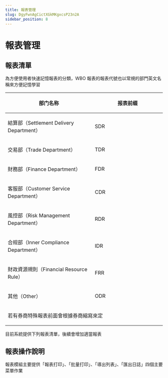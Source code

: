 ```yaml
---
title: 報表管理
slug: DgyFwnAgCictXGkMKgxcsP23n2A
sidebar_position: 8
---
```



# 報表管理

## 報表清單

為方便使用者快速記憶報表的分類，WBO 報表的報表代號也以常規的部門英文名稱來方便記憶學習

<table header_row="1">
<colgroup>
<col width="399"/>
<col width="359"/>
</colgroup>
<thead>
<tr>
<th><p><strong>部门名称</strong></p></th><th><p>报表前缀</p></th></tr>
</thead>
<tbody>
<tr>
<td><p>結算部（Settlement Delivery Department）</p></td><td><p>SDR</p></td></tr>
<tr>
<td><p>交易部（Trade Department）</p></td><td><p>TDR</p></td></tr>
<tr>
<td><p>財務部（Finance Department）</p></td><td><p>FDR</p></td></tr>
<tr>
<td><p>客服部（Customer Service Department）</p></td><td><p>CDR</p></td></tr>
<tr>
<td><p>風控部（Risk Management Department）</p></td><td><p>RDR</p></td></tr>
<tr>
<td><p>合规部（Inner Compliance Department）</p></td><td><p>IDR</p></td></tr>
<tr>
<td><p>財政資源規則（Financial Resource Rule）</p></td><td><p>FRR</p></td></tr>
<tr>
<td><p>其他（Other）</p></td><td><p>ODR</p></td></tr>
<tr>
<td colspan="2"><p>若有券商特殊報表前面會根據券商縮寫來定</p></td></tr>
</tbody>
</table>

目前系統提供下列報表清單，後續會增加適當報表

## 報表操作說明

報表模組主要提供「報表打印」、「批量打印」、「導出列表」、「匯出日誌」四個主要菜單作業

